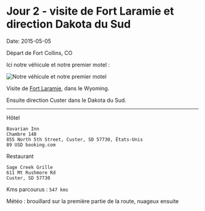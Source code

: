 # Jour 2 - visite de Fort Laramie et direction Dakota du Sud
Date: 2015-05-05  

Départ de Fort Collins, CO

Ici notre véhicule et notre premier motel :

![Notre véhicule et notre premier motel](https://voyage.wains.be/library/images/20150505-IMG_2728.jpg)

Visite de [Fort Laramie][4ea79eed], dans le Wyoming.

Ensuite direction Custer dans le Dakota du Sud.

--------------------------------------------------------------------------------

Hôtel

```
Bavarian Inn
Chambre 148
855 North 5th Street, Custer, SD 57730, États-Unis
89 USD booking.com
```

Restaurant

```
Sage Creek Grille
611 Mt Rushmore Rd
Custer, SD 57730
```

Kms parcourus : `547 kms`

Météo : brouillard sur la première partie de la route, nuageux ensuite

[4ea79eed]: http://www.nps.gov/fola/index.htm "Fort Laramie"
